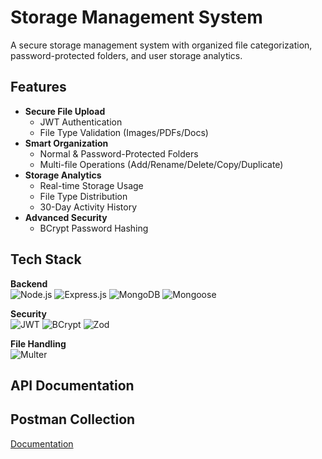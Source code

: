 # Storage Management System

A secure storage management system with organized file categorization, password-protected folders, and user storage analytics.

## Features

- **Secure File Upload**
  - JWT Authentication
  - File Type Validation (Images/PDFs/Docs)
- **Smart Organization**
  - Normal & Password-Protected Folders
  - Multi-file Operations (Add/Rename/Delete/Copy/Duplicate)
- **Storage Analytics**
  - Real-time Storage Usage
  - File Type Distribution
  - 30-Day Activity History
- **Advanced Security**
  - BCrypt Password Hashing

## Tech Stack

**Backend**  
![Node.js](https://img.shields.io/badge/Node.js-18.x-green)
![Express.js](https://img.shields.io/badge/Express-4.x-lightgrey)
![MongoDB](https://img.shields.io/badge/MongoDB-6.0+-green)
![Mongoose](https://img.shields.io/badge/Mongoose-7.x-red)

**Security**  
![JWT](https://img.shields.io/badge/JWT-Auth-purple)
![BCrypt](https://img.shields.io/badge/BCrypt-5.x-blue)
![Zod](https://img.shields.io/badge/Zod-3.x-orange)

**File Handling**  
![Multer](https://img.shields.io/badge/Multer-2.x-blue)

## API Documentation

## Postman Collection

[Documentation](https://documenter.getpostman.com/view/23312687/2sAYdimoaM)
